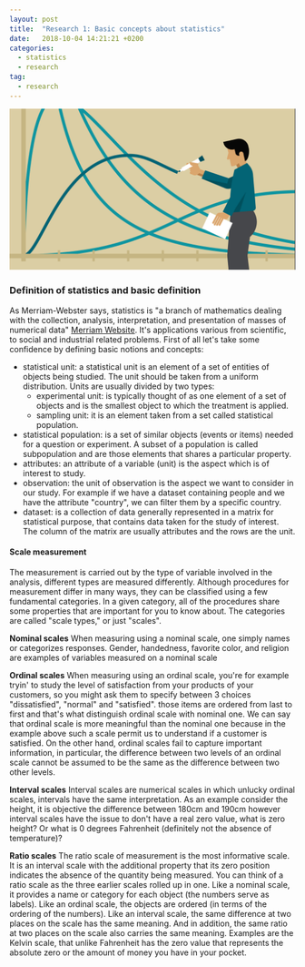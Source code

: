 ```yaml
---
layout: post
title:  "Research 1: Basic concepts about statistics"
date:   2018-10-04 14:21:21 +0200
categories:
  - statistics
  - research
tag:
  - research
---
```

![statistics][statistics]


### Definition of statistics and basic definition
As Merriam-Webster says, statistics is "a branch of mathematics dealing with the collection, analysis, interpretation, and presentation of masses of numerical data" [Merriam Website][merr-web].
It's applications various from scientific, to social and industrial related problems.
First of all let's take some confidence by defining basic notions and concepts:
- statistical unit: a statistical unit is an element of a set of entities of objects being studied. The unit should be taken from a uniform distribution.
Units are usually divided by two types:
  - experimental unit: is typically thought of as one element of a set of objects and is the smallest object to which the treatment is applied.
  - sampling unit: it is an element taken from a set called statistical population.
- statistical population: is a set of similar objects (events or items) needed for a question or experiment. A subset of a population is called subpopulation and are those elements that shares a particular property.
- attributes: an attribute of a variable (unit) is the aspect which is of interest to study.
- observation: the unit of observation is the aspect we want to consider in our study. For example if we have a dataset containing people and we have the attribute "country", we can filter them by a specific country.
- dataset: is a collection of data generally represented in a matrix for statistical
purpose, that contains data taken for the study of interest. The column of the matrix
are usually attributes and the rows are the unit.


#### Scale measurement
The measurement is carried out by the type of variable involved in the analysis,
 different types are measured differently. Although procedures for measurement differ in many ways, they can be classified using a few fundamental categories. In a given category, all of the procedures share some properties that are important for you to know about. The categories are called "scale types," or just "scales".

 **Nominal scales**
 When measuring using a nominal scale, one simply names or categorizes responses. Gender, handedness, favorite color, and religion are examples of variables measured on a nominal scale

 **Ordinal scales**
 When measuring using an ordinal scale, you're for example tryin' to study the level
 of satisfaction from your products of your customers, so you might ask them to
  specify between 3 choices "dissatisfied", "normal" and "satisfied". those items are ordered from last to first
   and that's what distinguish ordinal scale with nominal one. We can say that
  ordinal scale is more meaningful than the nominal one because in the example above
  such a scale permit us to understand if a customer is satisfied. On the other hand, ordinal scales fail to capture important information, in particular, the difference between two levels of an ordinal scale cannot be assumed to be the same as the difference between two other levels.

 **Interval scales**
Interval scales are numerical scales in which unlucky ordinal scales, intervals have the same interpretation.
As an example consider the height, it is objective the difference between 180cm and
190cm however interval scales have the issue to don't have a real zero value, what is zero height?
Or what is 0 degrees Fahrenheit (definitely not the absence of temperature)?

**Ratio scales**
The ratio scale of measurement is the most informative scale. It is an interval scale with the additional property that its zero position indicates the absence of the quantity being measured.
You can think of a ratio scale as the three earlier scales rolled up in one. Like a nominal scale, it provides a name or category for each object (the numbers serve as labels). Like an ordinal scale, the objects are ordered (in terms of the ordering of the numbers). Like an interval scale, the same difference at two places on the scale has the same meaning. And in addition, the same ratio at two places on the scale also carries the same meaning.
Examples are the Kelvin scale, that unlike Fahrenheit has the zero value that
represents the absolute zero or the amount of money you have in your pocket.




[merr-web]: https://www.merriam-webster.com/dictionary/statistics

[statistics]: /assets/statistics.jpg
